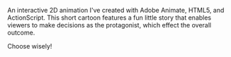 An interactive 2D animation I've created with Adobe Animate, HTML5, and ActionScript. This short cartoon features a fun little story that enables viewers to make decisions as the protagonist, which effect the overall outcome.

Choose wisely!
